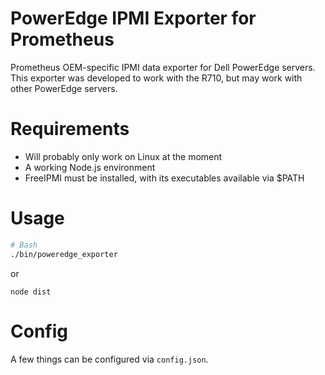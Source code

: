# PowerEdge IPMI Exporter for Prometheus
Prometheus OEM-specific IPMI data exporter for Dell PowerEdge servers.
This exporter was developed to work with the R710, but may work with other PowerEdge servers.

# Requirements
- Will probably only work on Linux at the moment
- A working Node.js environment
- FreeIPMI must be installed, with its executables available via $PATH

# Usage
```bash
# Bash
./bin/poweredge_exporter
```
or
```
node dist
```

# Config
A few things can be configured via `config.json`.
